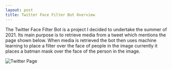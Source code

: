 ```yaml
---
layout: post
title: Twitter Face Filter Bot Overview
---
```


The Twitter Face Filter Bot is a project I decided to undertake the summer of 2021. Its main purpose is to retrieve media from a tweet which mentions the page shown below. When media is retrieved the bot then uses machine learning to place a filter over the face of people in the image currently it places a batman mask over the face of the person in the image.

![Twitter Page](https://user-images.githubusercontent.com/71035239/131861545-36a9ee60-3eba-4fb0-ad70-56d3ee9b73d4.png)
